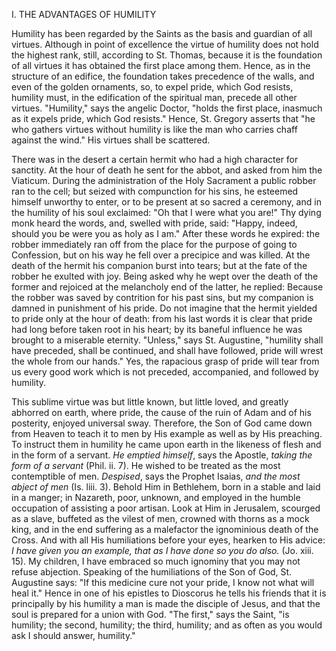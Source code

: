 
I. THE ADVANTAGES OF HUMILITY

Humility has been regarded by the Saints as the basis and guardian of all virtues. Although in point of excellence the virtue of humility does not hold the highest rank, still, according to St. Thomas, because it is the foundation of all virtues it has obtained the first place among them. Hence, as in the structure of an edifice, the foundation takes precedence of the walls, and even of the golden ornaments, so, to expel pride, which God resists, humility must, in the edification of the spiritual man, precede all other virtues. \"Humility,\" says the angelic Doctor, \"holds the first place, inasmuch as it expels pride, which God resists.\" Hence, St. Gregory asserts that \"he who gathers virtues without humility is like the man who carries chaff against the wind.\" His virtues shall be scattered.

There was in the desert a certain hermit who had a high character for sanctity. At the hour of death he sent for the abbot, and asked from him the Viaticum. During the administration of the Holy Sacrament a public robber ran to the cell; but seized with compunction for his sins, he esteemed himself unworthy to enter, or to be present at so sacred a ceremony, and in the humility of his soul exclaimed: \"Oh that I were what you are!\" Thy dying monk heard the words, and, swelled with pride, said: \"Happy, indeed, should you be were you as holy as I am.\" After these words he expired: the robber immediately ran off from the place for the purpose of going to Confession, but on his way he fell over a precipice and was killed. At the death of the hermit his companion burst into tears; but at the fate of the robber he exulted with joy. Being asked why he wept over the death of the former and rejoiced at the melancholy end of the latter, he replied: Because the robber was saved by contrition for his past sins, but my companion is damned in punishment of his pride. Do not imagine that the hermit yielded to pride only at the hour of death: from his last words it is clear that pride had long before taken root in his heart; by its baneful influence he was brought to a miserable eternity. \"Unless,\" says St. Augustine, \"humility shall have preceded, shall be continued, and shall have followed, pride will wrest the whole from our hands.\" Yes, the rapacious grasp of pride will tear from us every good work which is not preceded, accompanied, and followed by humility.

This sublime virtue was but little known, but little loved, and greatly abhorred on earth, where pride, the cause of the ruin of Adam and of his posterity, enjoyed universal sway. Therefore, the Son of God came down from Heaven to teach it to men by His example as well as by His preaching. To instruct them in humility he came upon earth in the likeness of flesh and in the form of a servant. *He emptied himself*, says the Apostle, *taking the form of a servant* (Phil. ii. 7). He wished to be treated as the most contemptible of men. *Despised*, says the Prophet Isaias, *and the most abject of men* (Is. liii. 3). Behold Him in Bethlehem, born in a stable and laid in a manger; in Nazareth, poor, unknown, and employed in the humble occupation of assisting a poor artisan. Look at Him in Jerusalem, scourged as a slave, buffeted as the vilest of men, crowned with thorns as a mock king, and in the end suffering as a malefactor the ignominious death of the Cross. And with all His humiliations before your eyes, hearken to His advice: *I have given you an example, that as I have done so you do also.* (Jo. xiii. 15). My children, I have embraced so much ignominy that you may not refuse abjection. Speaking of the humiliations of the Son of God, St. Augustine says: \"If this medicine cure not your pride, I know not what will heal it.\" Hence in one of his epistles to Dioscorus he tells his friends that it is principally by his humility a man is made the disciple of Jesus, and that the soul is prepared for a union with God. \"The first,\" says the Saint, \"is humility; the second, humility; the third, humility; and as often as you would ask I should answer, humility.\"

